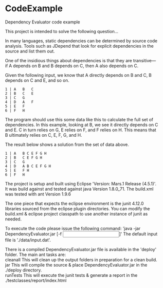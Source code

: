 # CodeExample

Dependency Evaluator code example

This project is intended to solve the following question...

In many languages, static dependencies can be determined by source code analysis. 
Tools such as JDepend that look for explicit dependencies in the source and list them out.

One of the insidious things about dependencies is that they are transitive—if A depends on B and B depends on C, 
then A also depends on C. 

 Given the following input, we know that A directly depends on B and C, B depends on C and E, and so on.

```
1 | A   B   C  
2 | B   C   E  
3 | C   G  
4 | D   A   F  
5 | E   F  
6 | F   H 
```

The program should use this some data like this to calculate the full set of dependencies. In this example, 
looking at B, we see it directly depends on C and E. C in turn relies on G, E relies on F, and F relies on H. 
This means that B ultimately relies on C, E, F, G, and H. 

The result below shows a solution from the set of data above.

```
1 | A   B C E F G H    
2 | B   C E F G H  
3 | C   G  
4 | D   A B C E F G H  
5 | E   F H  
6 | F   H  
```

The project is setup and built using Eclipse 'Version: Mars.1 Release (4.5.1)'.
It was build against and tested against java Version 1.8.0_71.
The build.xml was tested with ant Version 1.9.6

The one piece that expects the eclipse environment is the junit 4.12.0 libraries sourced from the eclipse plugin directories.
You can modify the build.xml & eclipse project classpath to use another instance of junit as needed.

To execute the code please issue the following command:
'java -jar DependencyEvaluator.jar [-f <input file name>]'
The default input file is './data/input.dat'.

There is a compiled DependencyEvaluator.jar file is available in the 'deploy' folder.
The main ant tasks are:  
    cleanall  This will clean up the output folders in preparation for a clean build.  
    jar       This will compile the source & place DependencyEvaluator.jar in the ./deploy directory.  
    runTests  This will execute the junit tests & generate a report in the ./testclasses/report/index.html  
    
